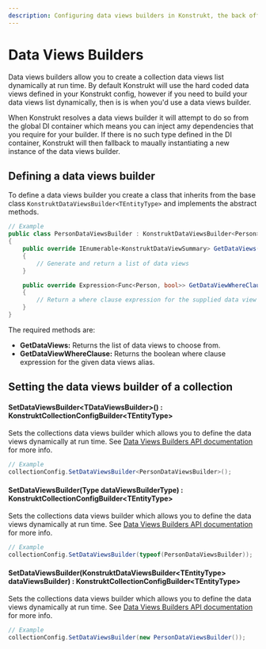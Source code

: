 ```yaml
---
description: Configuring data views builders in Konstrukt, the back office UI builder for Umbraco.
---
```


# Data Views Builders

Data views builders allow you to create a collection data views list dynamically at run time. By default Konstrukt will use the hard coded data views defined in your Konstrukt config, however if you need to build your data views list dynamically, then is is when you'd use a data views builder.

When Konstrukt resolves a data views builder it will attempt to do so from the global DI container which means you can inject amy dependencies that you require for your builder. If there is no such type defined in the DI container, Konstrukt will then fallback to maually instantiating a new instance of the data views builder.

## Defining a data views builder

To define a data views builder you create a class that inherits from the base class `KonstruktDataViewsBuilder<TEntityType>` and implements the abstract methods.

````csharp
// Example
public class PersonDataViewsBuilder : KonstruktDataViewsBuilder<Person>
{
    public override IEnumerable<KonstruktDataViewSummary> GetDataViews()
    {
        // Generate and return a list of data views
    }

    public override Expression<Func<Person, bool>> GetDataViewWhereClause(string dataViewAlias)
    {
        // Return a where clause expression for the supplied data view alias
    }
}
````

The required methods are:

* **GetDataViews:** Returns the list of data views to choose from.
* **GetDataViewWhereClause:** Returns the boolean where clause expression for the given data views alias.

## Setting the data views builder of a collection

#### **SetDataViewsBuilder&lt;TDataViewsBuilder&gt;() : KonstruktCollectionConfigBuilder&lt;TEntityType&gt;**

Sets the collections data views builder which allows you to define the data views dynamically at run time. See [Data Views Builders API documentation](data-views-builders.md) for more info.

````csharp
// Example
collectionConfig.SetDataViewsBuilder<PersonDataViewsBuilder>();
````

#### **SetDataViewsBuilder(Type dataViewsBuilderType) : KonstruktCollectionConfigBuilder&lt;TEntityType&gt;**

Sets the collections data views builder which allows you to define the data views dynamically at run time. See [Data Views Builders API documentation](data-views-builders.md) for more info.

````csharp
// Example
collectionConfig.SetDataViewsBuilder(typeof(PersonDataViewsBuilder));
````

#### **SetDataViewsBuilder(KonstruktDataViewsBuilder&lt;TEntityType&gt; dataViewsBuilder) : KonstruktCollectionConfigBuilder&lt;TEntityType&gt;**

Sets the collections data views builder which allows you to define the data views dynamically at run time. See [Data Views Builders API documentation](data-views-builders.md) for more info.

````csharp
// Example
collectionConfig.SetDataViewsBuilder(new PersonDataViewsBuilder());
````